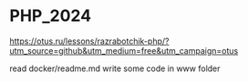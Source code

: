 # PHP_2024

https://otus.ru/lessons/razrabotchik-php/?utm_source=github&utm_medium=free&utm_campaign=otus

read docker/readme.md
write some code in www folder